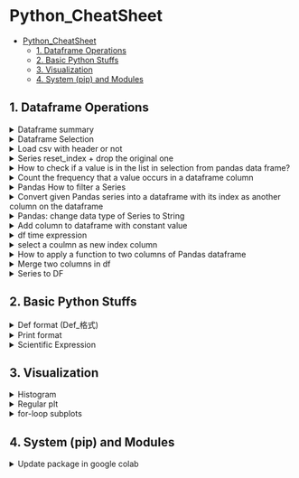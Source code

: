 # Python_CheatSheet

- [Python_CheatSheet](#python_cheatsheet)
  - [1. Dataframe Operations](#1-dataframe-operations)
  - [2. Basic Python Stuffs](#2-basic-python-stuffs)
  - [3. Visualization](#3-visualization)
  - [4. System (pip) and Modules](#4-system-pip-and-modules)

[comment]: <> (This is a comment, it will not be included:)

## 1. Dataframe Operations

<details>
<summary>Dataframe summary</summary>

  ```python

  def summarize_df(df_input):
      """
      Summarized and returns a pandas dataframe denoting the total number of NA/Duplicated values and the percentage of NA/Duplicated values in each column.
      The column names are noted on the index.
      
      Parameters
      ----------
      data: dataframe
      """
      print(df_input.info())
      columnList = df_input.columns.tolist()        
          
      # pandas series denoting features and the sum of their null values
      null_sum = df_input.isnull().sum()# instantiate columns for missing data
      Nullpercent = ( ((null_sum / len(df_input.index))).round(2) )
      
      # pandas series denoting features and the sum of their duplicate value
      nunique_sum = df_input.nunique(dropna = False)
      Duplicatepercent = ( 1 - ((nunique_sum / len(df_input.index))).round(2) )
      
      # concatenate along the columns to create the complete dataframe
      df_NA = pd.concat([null_sum, Nullpercent, nunique_sum, Duplicatepercent], axis=1, keys=['Number of NA', 'Percent NA','Number of Uniques', 'Percent Duplicate'])
      
      return df_NA

  ```

</details>

<details>
<summary>Dataframe Selection</summary>

```python
recipes_dfUse2 = recipes_dfUse[['counts_x','user_id','User_popularity']]
```
</details>

<details>
<summary>Load csv with header or not</summary>

```python
dfRaw = pd.read_csv('./HW1_Problem2.csv', header=None)
dfRaw = pd.read_csv('./HW1_Problem2.csv')
```
</details>

<details>
<summary>Series reset_index + drop the original one</summary>

```python
reset_index(inplace=True, drop=True)
```
</details>

<details>
<summary>How to check if a value is in the list in selection from pandas data frame?</summary>

```python
  favorites_df[(favorites_df['recipe_id'].isin(tempList))]
```

</details>

<details>
<summary>Count the frequency that a value occurs in a dataframe column</summary>

```python
  df.groupby('a').count()
```

</details>

<details>
<summary>Pandas How to filter a Series</summary>

```python
test = {
383:    3.000000,
663:    1.000000,
726:    1.000000,
737:    9.000000,
833:    8.166667
}

s = pd.Series(test)
s = s[s != 1]
s
Out[0]:
383    3.000000
737    9.000000
833    8.166667
dtype: float64
```

</details>

<details>
<summary>Convert given Pandas series into a dataframe with its index as another column on the dataframe</summary>

```python
  df = s.to_frame().reset_index()
```

</details>

<details>
<summary>Pandas: change data type of Series to String</summary>

```python
  df.id.apply(str)
```

</details>

<details>
<summary>Add column to dataframe with constant value</summary>

```python
  df['Name']='abc' 
  ##will add the new column and set all rows to that value
```

</details>

<details>
<summary>df time expression</summary>

  ```python  
  df['year'] = pd.to_datetime(df['year'], format='%Y-%m')
  
  ```

</details>

<details>
<summary>select a coulmn as new index column</summary>

  `set_index`

  ```python  
  dfUse = dfUse.set_index('time_index')
  
  ```

</details>

<details>
<summary>How to apply a function to two columns of Pandas dataframe</summary>

  ```python  
  In [49]: df
  Out[49]: 
            0         1
  0  1.000000  0.000000
  1 -0.494375  0.570994
  2  1.000000  0.000000
  3  1.876360 -0.229738
  4  1.000000  0.000000

  In [50]: def f(x):    
    ....:  return x[0] + x[1]  
    ....:  

  In [51]: df.apply(f, axis=1) #passes a Series object, row-wise
  Out[51]: 
  0    1.000000
  1    0.076619
  2    1.000000
  3    1.646622
  4    1.000000
  
  ```

</details>

<details>
<summary>Merge two columns in df</summary>

  `pd.merge`

  ```python  
  dftemp = pd.merge(df1, df2, left_index=True, right_index=True)
  
  ```

</details>

<details>
<summary>Series to DF</summary>

  `pd.DataFrame(series_input)`

</details>

## 2. Basic Python Stuffs

<details>
<summary>Def format (Def_格式)</summary>

  ```python
  def get_jsonparsed_data(url):
      """
      Receive the content of ``url``, parse it as JSON and return the object.

      Parameters
      ----------
      url : str

      Returns
      -------
      dict
      """
      response = urlopen(url, cafile=certifi.where())
      data = response.read().decode("utf-8")
      return json.loads(data)
  ```

</details>

<details>
<summary>Print format</summary>

  ```python
  #1. String + Number
  print('RSS: %.4f'% numberHere)

  ```

</details>

<details>
<summary>Scientific Expression</summary>

  ```python  
  rss = "{:.2e}".format(Numhere)
  
  ```

</details>


## 3. Visualization



<details>
<summary>Histogram</summary>

  ```python
  fig = plt.figure(figsize = (8, 4))
sns.histplot(data = recipes_df, 
            x = 'published_at',  kde = True,
            bins = 52, 
            legend = False
)
plt.title('# recipes over time')
# fig.savefig('/content/img/n_recipes_over_time.jpg')

  ```
![image](./img/histogram_template.png)
</details>


<details>
  <summary>Regular plt</summary>

  ```python
    fig = plt.figure()
    axes = plt.axes()
    axes.plot(x, y)
    axes.set_title('A simple plot')
    axes.set_xlabel('x')
    plt.show()
  ```

</details>

<details>
  <summary>for-loop subplots</summary>

  ```python

fig = plt.figure(figsize=(28,10))
fig.subplots_adjust(hspace = .5, wspace=.001)

figurecount = 1
for i in range(2,22,2):    
    model = AutoReg(dfUse, i)
    model_fit = model.fit()
    
    armodelString = 'AR order: ' + str(i)
    dftemp = pd.merge(pd.DataFrame(dfUse), pd.DataFrame(model_fit.fittedvalues), left_index=True, right_index=True)
    dftemp['RSS_elements'] = dftemp.apply(sum_residual_squares, axis=1) 
    residualList[i]=dftemp['RSS_elements'].sum()
    rss = "{:.2e}".format(dftemp['RSS_elements'].sum())
    print('lag = ' + str(i) + ' ,RSS: ' + rss )
    plt.subplot(2,5,figurecount)
    plt.plot(dfUse, label='_nolegend_', color="black", linewidth=2)
    plt.plot(model_fit.fittedvalues, label='_nolegend_', color="blue", linewidth=1)
    plt.title(armodelString)
    figurecount +=1

  ```

</details>


## 4. System (pip) and Modules

<details>
  <summary>Update package in google colab</summary>

  ```python

      !pip install statsmodels --upgrade

  ```

</details>
